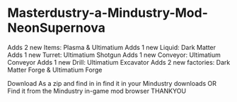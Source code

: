 # Masterdustry-a-Mindustry-Mod-NeonSupernova
Adds 2 new Items: Plasma & Ultimatium
Adds 1 new Liquid: Dark Matter
Adds 1 new Turret: Ultimatium Shotgun
Adds 1 new Conveyor: Ultimatium Conveyor
Adds 1 new Drill: Ultimatium Excavator
Adds 2 new factories: Dark Matter Forge & Ultimatium Forge

Download As a zip and find in in find it in your Mindustry downloads
OR
Find it from the Mindustry in-game mod browser
THANKYOU
